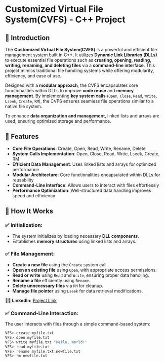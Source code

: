 # Customized Virtual File System(CVFS) - C++ Project

## 📌 Introduction
The **Customized Virtual File System(CVFS)** is a powerful and efficient file management system built in C++. It utilizes **Dynamic Link Libraries (DLLs)** to execute essential file operations such as **creating, opening, reading, writing, renaming, and deleting files** via a **command-line interface**. This project mimics traditional file handling systems while offering modularity, efficiency, and ease of use.

Designed with a **modular approach**, the CVFS encapsulates core functionalities within DLLs to improve **code reuse** and **memory management**. By implementing **key system calls** (`Open`, `Close`, `Read`, `Write`, `Lseek`, `Create`, `RM`), the CVFS ensures seamless file operations similar to a native file system. 

To enhance **data organization and management**, linked lists and arrays are used, ensuring optimized storage and performance.

## 🔹 Features
- **Core File Operations**: Create, Open, Read, Write, Rename, Delete
- **System Calls Implementation**: Open, Close, Read, Write, Lseek, Create, RM
- **Efficient Data Management**: Uses linked lists and arrays for optimized performance
- **Modular Architecture**: Core functionalities encapsulated within DLLs for reusability
- **Command-Line Interface**: Allows users to interact with files effortlessly
- **Performance Optimization**: Well-structured data handling improves speed and efficiency

## 🚀 How It Works
### ✅ Initialization:
- The system initializes by loading necessary **DLL components**.
- Establishes **memory structures** using linked lists and arrays.

### ✅ File Management:
- **Create a new file** using the `Create` system call.
- **Open an existing file** using `Open`, with appropriate access permissions.
- **Read or write** using `Read` and `Write`, ensuring proper data handling.
- **Rename a file** efficiently using `Rename`.
- **Delete unnecessary files** via `RM` for cleanup.
- **Manage file pointer** using `Lseek` for data retrieval modifications.

👨‍💻 **LinkedIn:** [Project Link](https://l1nk.dev/1hRlF)

### ✅ Command-Line Interaction:
The user interacts with files through a simple command-based system:
```bash
VFS> create myfile.txt
VFS> open myfile.txt
VFS> write myfile.txt "Hello, World!"
VFS> read myfile.txt
VFS> rename myfile.txt newfile.txt
VFS> rm newfile.txt
